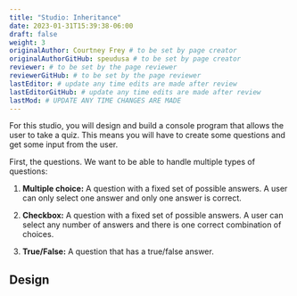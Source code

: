 ```yaml
---
title: "Studio: Inheritance"
date: 2023-01-31T15:39:38-06:00
draft: false
weight: 3
originalAuthor: Courtney Frey # to be set by page creator
originalAuthorGitHub: speudusa # to be set by page creator
reviewer: # to be set by the page reviewer
reviewerGitHub: # to be set by the page reviewer
lastEditor: # update any time edits are made after review
lastEditorGitHub: # update any time edits are made after review
lastMod: # UPDATE ANY TIME CHANGES ARE MADE
---
```


For this studio, you will design and build a console program that allows the user to take a quiz. This means you will have to create some questions and get some input from the user.

First, the questions. We want to be able to handle multiple types of questions:

   1. **Multiple choice:** A question with a fixed set of possible answers. A user can only select one answer and only one answer is correct.

   1. **Checkbox:** A question with a fixed set of possible answers. A user can select any number of answers and there is one correct combination of choices.

   1. **True/False:** A question that has a true/false answer.

## Design


